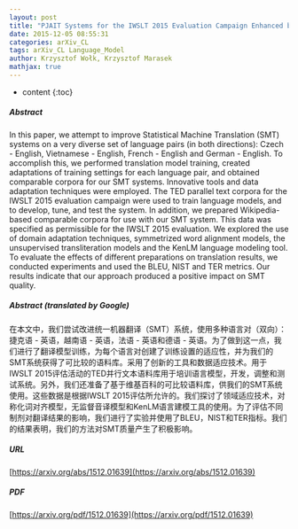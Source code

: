 ```yaml
---
layout: post
title: "PJAIT Systems for the IWSLT 2015 Evaluation Campaign Enhanced by Comparable Corpora"
date: 2015-12-05 08:55:31
categories: arXiv_CL
tags: arXiv_CL Language_Model
author: Krzysztof Wołk, Krzysztof Marasek
mathjax: true
---
```


* content
{:toc}

##### Abstract
In this paper, we attempt to improve Statistical Machine Translation (SMT) systems on a very diverse set of language pairs (in both directions): Czech - English, Vietnamese - English, French - English and German - English. To accomplish this, we performed translation model training, created adaptations of training settings for each language pair, and obtained comparable corpora for our SMT systems. Innovative tools and data adaptation techniques were employed. The TED parallel text corpora for the IWSLT 2015 evaluation campaign were used to train language models, and to develop, tune, and test the system. In addition, we prepared Wikipedia-based comparable corpora for use with our SMT system. This data was specified as permissible for the IWSLT 2015 evaluation. We explored the use of domain adaptation techniques, symmetrized word alignment models, the unsupervised transliteration models and the KenLM language modeling tool. To evaluate the effects of different preparations on translation results, we conducted experiments and used the BLEU, NIST and TER metrics. Our results indicate that our approach produced a positive impact on SMT quality.

##### Abstract (translated by Google)
在本文中，我们尝试改进统一机器翻译（SMT）系统，使用多种语言对（双向）：捷克语 - 英语，越南语 - 英语，法语 - 英语和德语 - 英语。为了做到这一点，我们进行了翻译模型训练，为每个语言对创建了训练设置的适应性，并为我们的SMT系统获得了可比较的语料库。采用了创新的工具和数据适应技术。用于IWSLT 2015评估活动的TED并行文本语料库用于培训语言模型，开发，调整和测试系统。另外，我们还准备了基于维基百科的可比较语料库，供我们的SMT系统使用。这些数据是根据IWSLT 2015评估所允许的。我们探讨了领域适应技术，对称化词对齐模型，无监督音译模型和KenLM语言建模工具的使用。为了评估不同制剂对翻译结果的影响，我们进行了实验并使用了BLEU，NIST和TER指标。我们的结果表明，我们的方法对SMT质量产生了积极影响。

##### URL
[https://arxiv.org/abs/1512.01639](https://arxiv.org/abs/1512.01639)

##### PDF
[https://arxiv.org/pdf/1512.01639](https://arxiv.org/pdf/1512.01639)

